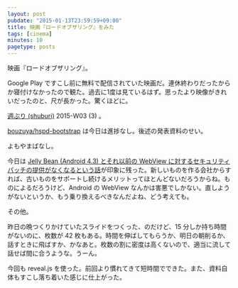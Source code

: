 ```yaml
---
layout: post
pubdate: "2015-01-13T23:59:59+09:00"
title: 映画『ロードオブザリング』をみた
tags: [cinema]
minutes: 10
pagetype: posts
---
```

映画『ロードオブザリング』。

Google Play ですこし前に無料で配信されていた映画だ。連休終わりだったからか寝付けなかったので観た。過去に1度は見ているはず。思ったより映像がきれいだったのと、尺が長かった。驚くほどに。

[週ぶり (shuburi)][shuburi] 2015-W03 (3) 。

[bouzuya/hspd-bootstrap][] は今日は進捗なし。後述の発表資料のせい。

よもやまばなし。

今日は [Jelly Bean (Android 4.3) とそれ以前の WebView に対するセキュリティパッチの提供がなくなるという話](https://community.rapid7.com/community/metasploit/blog/2015/01/11/google-no-longer-provides-patches-for-webview-jelly-bean-and-prior)が印象に残った。新しいものを作る会社からすれば、古いものをサポートし続けるメリットってほとんどないだろうからね。ものによるだろうけど、Android の WebView なんかは害悪でしかない。直しようがないというか、もう乗り換えるべきなんだよね、どう考えても。

その他。

昨日の晩つくりかけていたスライドをつくった、のだけど、15 分しか持ち時間がないのに、枚数が 42 枚もある。時間を伸ばしてもらうか、明日の朝削るか、話すときに飛ばすか、かなあと。枚数の割に密度は高くないので、適当に流して話せば間に合うような。うーん。

今回も reveal.js を使った。前回より慣れてきて短時間でできた。また、資料自体もすこし落ち着いた感じに仕上がった。

[shuburi]: http://shuburi.org
[bouzuya/hspd-bootstrap]: https://github.com/bouzuya/hspd-bootstrap
